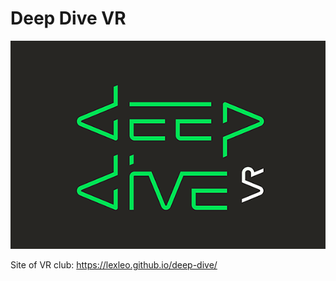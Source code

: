 # Deep Dive VR

![DEEP DIVE VR](docs/assets/images/logo_github.png)

Site of VR club:
https://lexleo.github.io/deep-dive/
